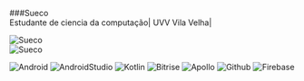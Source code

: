 ###Sueco<br/>
Estudante de ciencia da computação| UVV Vila Velha| 




![Sueco](https://github-readme-stats.vercel.app/api?username=Sueco&show_icons=true&theme=tokyonight) <br/>
![Sueco](https://github-readme-stats.vercel.app/api/top-langs/?username=Sueco&theme=blue-green)

 <div style="display: inline-block">
 <img alt="Android" src="https://img.shields.io/badge/Android-34A853.svg?style=for-the-badge&logo=Android&logoColor=white" />
     <img alt="AndroidStudio" src="https://img.shields.io/badge/Android%20Studio-3DDC84.svg?style=for-the-badge&logo=Android-Studio&logoColor=white" />
  <img alt="Kotlin" src="https://img.shields.io/badge/Kotlin-0095D5?&style=for-the-badge&logo=kotlin&logoColor=white"/>
     <img alt="Bitrise" src="https://img.shields.io/badge/Bitrise-683D87.svg?style=for-the-badge&logo=Bitrise&logoColor=white" />
 <img alt="Apollo"src="https://img.shields.io/badge/Apollo%20GraphQL-311C87.svg?style=for-the-badge&logo=Apollo-GraphQL&logoColor=white" />
   <img alt="Github"src="https://img.shields.io/badge/GitHub-100000?style=for-the-badge&logo=github&logoColor=white" />
   <img alt="Firebase"src="https://img.shields.io/badge/Firebase-DD2C00.svg?style=for-the-badge&logo=Firebase&logoColor=white" />

</div>

